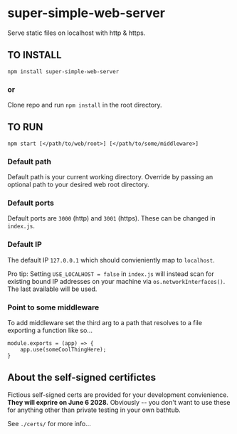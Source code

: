 # super-simple-web-server
Serve static files on localhost with http & https.


## TO INSTALL

`npm install super-simple-web-server`

### or

Clone repo and run `npm install` in the root directory.


## TO RUN

`npm start [</path/to/web/root>] [</path/to/some/middleware>]`

### Default path 
Default path is your current working directory.  Override by passing an optional path to your desired web root directory.

### Default ports
Default ports are `3000` (http) and `3001` (https).  These can be changed in `index.js`.

### Default IP
The default IP `127.0.0.1` which should convieniently map to `localhost`.

Pro tip: Setting `USE_LOCALHOST = false` in `index.js` will instead scan for existing bound IP addresses on your machine via `os.networkInterfaces()`.  The last available will be used.

### Point to some middleware
To add middleware set the third arg to a path that resolves to a file exporting a function like so...

```
module.exports = (app) => {
	app.use(someCoolThingHere);
}
```


## About the self-signed certifictes

Fictious self-signed certs are provided for your development convienience. **They will exprire on June 6 2028.** Obviously -- you don't want to use these for anything other than private testing in your own bathtub.

See `./certs/` for more info...

